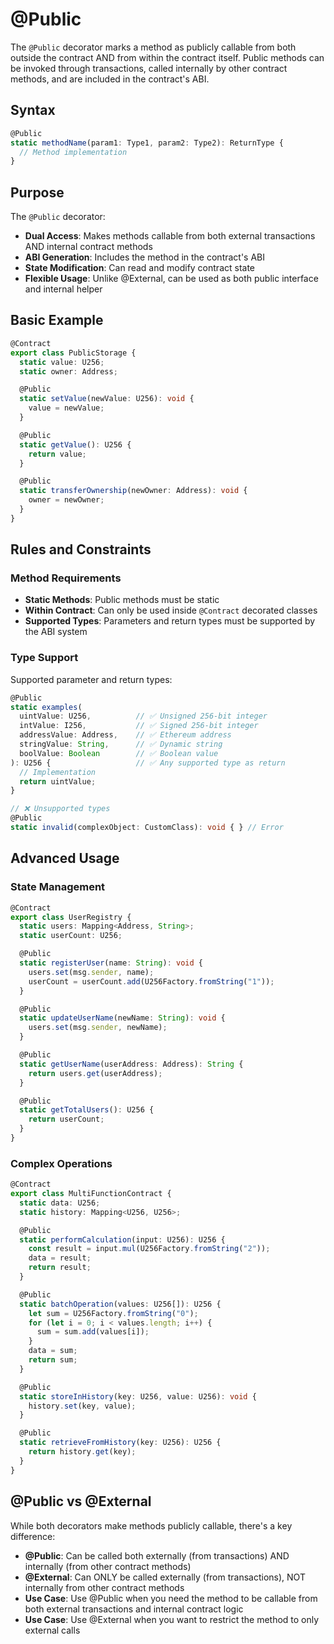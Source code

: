 # @Public

The `@Public` decorator marks a method as publicly callable from both outside the contract AND from within the contract itself. Public methods can be invoked through transactions, called internally by other contract methods, and are included in the contract's ABI.

## Syntax

```typescript
@Public
static methodName(param1: Type1, param2: Type2): ReturnType {
  // Method implementation
}
```

## Purpose

The `@Public` decorator:

- **Dual Access**: Makes methods callable from both external transactions AND internal contract methods
- **ABI Generation**: Includes the method in the contract's ABI
- **State Modification**: Can read and modify contract state
- **Flexible Usage**: Unlike @External, can be used as both public interface and internal helper

## Basic Example

```typescript
@Contract
export class PublicStorage {
  static value: U256;
  static owner: Address;

  @Public
  static setValue(newValue: U256): void {
    value = newValue;
  }

  @Public
  static getValue(): U256 {
    return value;
  }

  @Public
  static transferOwnership(newOwner: Address): void {
    owner = newOwner;
  }
}
```

## Rules and Constraints

### Method Requirements
- **Static Methods**: Public methods must be static
- **Within Contract**: Can only be used inside `@Contract` decorated classes
- **Supported Types**: Parameters and return types must be supported by the ABI system

### Type Support
Supported parameter and return types:

```typescript
@Public
static examples(
  uintValue: U256,          // ✅ Unsigned 256-bit integer
  intValue: I256,           // ✅ Signed 256-bit integer  
  addressValue: Address,    // ✅ Ethereum address
  stringValue: String,      // ✅ Dynamic string
  boolValue: Boolean        // ✅ Boolean value
): U256 {                   // ✅ Any supported type as return
  // Implementation
  return uintValue;
}

// ❌ Unsupported types
@Public
static invalid(complexObject: CustomClass): void { } // Error
```

## Advanced Usage

### State Management

```typescript
@Contract
export class UserRegistry {
  static users: Mapping<Address, String>;
  static userCount: U256;

  @Public
  static registerUser(name: String): void {
    users.set(msg.sender, name);
    userCount = userCount.add(U256Factory.fromString("1"));
  }

  @Public
  static updateUserName(newName: String): void {
    users.set(msg.sender, newName);
  }

  @Public
  static getUserName(userAddress: Address): String {
    return users.get(userAddress);
  }

  @Public
  static getTotalUsers(): U256 {
    return userCount;
  }
}
```

### Complex Operations

```typescript
@Contract
export class MultiFunctionContract {
  static data: U256;
  static history: Mapping<U256, U256>;

  @Public
  static performCalculation(input: U256): U256 {
    const result = input.mul(U256Factory.fromString("2"));
    data = result;
    return result;
  }

  @Public
  static batchOperation(values: U256[]): U256 {
    let sum = U256Factory.fromString("0");
    for (let i = 0; i < values.length; i++) {
      sum = sum.add(values[i]);
    }
    data = sum;
    return sum;
  }

  @Public
  static storeInHistory(key: U256, value: U256): void {
    history.set(key, value);
  }

  @Public
  static retrieveFromHistory(key: U256): U256 {
    return history.get(key);
  }
}
```

## @Public vs @External

While both decorators make methods publicly callable, there's a key difference:

- **@Public**: Can be called both externally (from transactions) AND internally (from other contract methods)
- **@External**: Can ONLY be called externally (from transactions), NOT internally from other contract methods
- **Use Case**: Use @Public when you need the method to be callable from both external transactions and internal contract logic
- **Use Case**: Use @External when you want to restrict the method to only external calls
